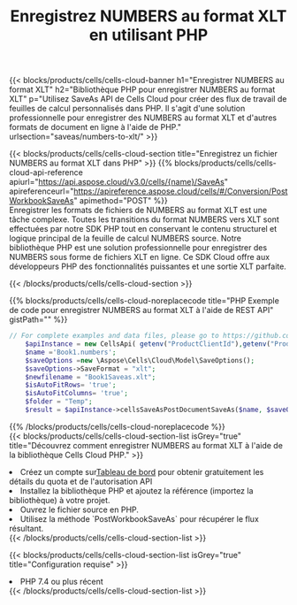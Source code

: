 ﻿---
title:  Enregistrez NUMBERS au format XLT en utilisant PHP
description:  Utilisation du SDK Cloud Aspose.Cells pour PHP pour enregistrer le fichier au format NUMBERS au format XLT.
kwords: Excel, Save NUMBERS as XLT, REST, PHP
howto: How to save NUMBERS as XLT using Aspose.Cells Cloud PHP library.
---
{{< blocks/products/cells/cells-cloud-banner h1="Enregistrer NUMBERS au format XLT" h2="Bibliothèque PHP pour enregistrer NUMBERS au format XLT" p="Utilisez SaveAs API de Cells Cloud pour créer des flux de travail de feuilles de calcul personnalisés dans PHP. Il s\'agit d\'une solution professionnelle pour enregistrer des NUMBERS au format XLT et d\'autres formats de document en ligne à l\'aide de PHP." urlsection="saveas/numbers-to-xlt/" >}}

{{< blocks/products/cells/cells-cloud-section title="Enregistrez un fichier NUMBERS au format XLT dans PHP" >}}
{{% blocks/products/cells/cells-cloud-api-reference apiurl="https://api.aspose.cloud/v3.0/cells/{name}/SaveAs" apireferenceurl="https://apireference.aspose.cloud/cells/#/Conversion/PostWorkbookSaveAs" apimethod="POST" %}}
<br/>
Enregistrer les formats de fichiers de NUMBERS au format XLT est une tâche complexe. Toutes les transitions du format NUMBERS vers XLT sont effectuées par notre SDK PHP tout en conservant le contenu structurel et logique principal de la feuille de calcul NUMBERS source. Notre bibliothèque PHP est une solution professionnelle pour enregistrer des NUMBERS sous forme de fichiers XLT en ligne. Ce SDK Cloud offre aux développeurs PHP des fonctionnalités puissantes et une sortie XLT parfaite.

{{< /blocks/products/cells/cells-cloud-section >}}

{{% blocks/products/cells/cells-cloud-noreplacecode title="PHP Exemple de code pour enregistrer NUMBERS au format XLT à l\'aide de REST API" gistPath="" %}}
  
```php
// For complete examples and data files, please go to https://github.com/aspose-cells-cloud/aspose-cells-cloud-php/
    $apiInstance = new CellsApi( getenv("ProductClientId"),getenv("ProductClientSecret") );
    $name ='Book1.numbers';
    $saveOptions =new \Aspose\Cells\Cloud\Model\SaveOptions();
    $saveOptions->SaveFormat = "xlt";
    $newfilename = "Book1Saveas.xlt";
    $isAutoFitRows= 'true';
    $isAutoFitColumns= 'true';
    $folder = "Temp";
    $result = $apiInstance->cellsSaveAsPostDocumentSaveAs($name, $saveOptions, $newfilename,$isAutoFitRows, $isAutoFitColumns, $folder);
```
  
{{% /blocks/products/cells/cells-cloud-noreplacecode %}}
<br/>
{{< blocks/products/cells/cells-cloud-section-list isGrey="true" title="Découvrez comment enregistrer NUMBERS au format XLT à l\'aide de la bibliothèque Cells Cloud PHP." >}}
<li> Créez un compte sur<a href="https://dashboard.aspose.cloud/">Tableau de bord</a> pour obtenir gratuitement les détails du quota et de l'autorisation API</li>
<li>Installez la bibliothèque PHP et ajoutez la référence (importez la bibliothèque) à votre projet.</li>
<li>Ouvrez le fichier source en PHP.</li>
<li>Utilisez la méthode `PostWorkbookSaveAs` pour récupérer le flux résultant.</li>
{{< /blocks/products/cells/cells-cloud-section-list >}}

{{< blocks/products/cells/cells-cloud-section-list isGrey="true" title="Configuration requise" >}}
<li>PHP 7.4 ou plus récent</li>
{{< /blocks/products/cells/cells-cloud-section-list >}}
